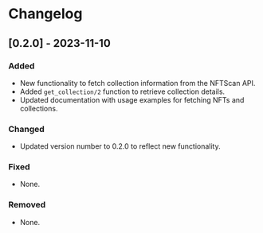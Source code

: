 # Changelog

## [0.2.0] - 2023-11-10

### Added
- New functionality to fetch collection information from the NFTScan API.
- Added `get_collection/2` function to retrieve collection details.
- Updated documentation with usage examples for fetching NFTs and collections.

### Changed
- Updated version number to 0.2.0 to reflect new functionality.

### Fixed
- None.

### Removed
- None. 